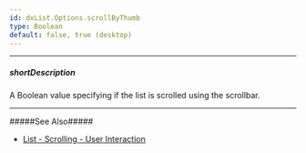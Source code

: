 ```yaml
---
id: dxList.Options.scrollByThumb
type: Boolean
default: false, true (desktop)
---
```

---
##### shortDescription
A Boolean value specifying if the list is scrolled using the scrollbar.

---
#####See Also#####
- [List - Scrolling - User Interaction](/Documentation/Guide/Widgets/List/Scrolling/#User_Interaction)